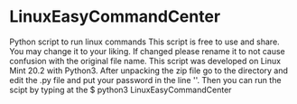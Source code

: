 # LinuxEasyCommandCenter
Python script to run linux commands
This script is free to use and share. You may change it to your liking.
If changed please rename it to not cause confusion with the original file name.
This script was developed on Linux Mint 20.2 with Python3.
After unpacking the zip file go to the directory and edit the .py
file and put your password in the line ''.
Then you can run the scipt by typing at the $ python3 LinuxEasyCommandCenter
